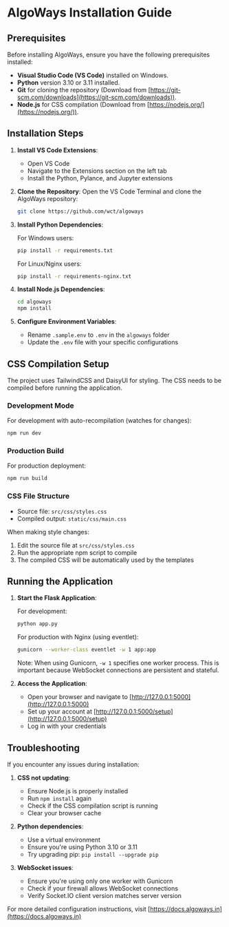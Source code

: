 # AlgoWays Installation Guide

## Prerequisites

Before installing AlgoWays, ensure you have the following prerequisites installed:

- **Visual Studio Code (VS Code)** installed on Windows.
- **Python** version 3.10 or 3.11 installed.
- **Git** for cloning the repository (Download from [https://git-scm.com/downloads](https://git-scm.com/downloads)).
- **Node.js** for CSS compilation (Download from [https://nodejs.org/](https://nodejs.org/)).

## Installation Steps

1. **Install VS Code Extensions**: 
   - Open VS Code
   - Navigate to the Extensions section on the left tab
   - Install the Python, Pylance, and Jupyter extensions

2. **Clone the Repository**: 
   Open the VS Code Terminal and clone the AlgoWays repository:
   ```bash
   git clone https://github.com/wct/algoways
   ```

3. **Install Python Dependencies**: 

   For Windows users:
   ```bash
   pip install -r requirements.txt
   ```

   For Linux/Nginx users:
   ```bash
   pip install -r requirements-nginx.txt
   ```

4. **Install Node.js Dependencies**: 
   ```bash
   cd algoways
   npm install
   ```

5. **Configure Environment Variables**: 
   - Rename `.sample.env` to `.env` in the `algoways` folder
   - Update the `.env` file with your specific configurations

## CSS Compilation Setup

The project uses TailwindCSS and DaisyUI for styling. The CSS needs to be compiled before running the application.

### Development Mode

For development with auto-recompilation (watches for changes):
```bash
npm run dev
```

### Production Build

For production deployment:
```bash
npm run build
```

### CSS File Structure

- Source file: `src/css/styles.css`
- Compiled output: `static/css/main.css`

When making style changes:
1. Edit the source file at `src/css/styles.css`
2. Run the appropriate npm script to compile
3. The compiled CSS will be automatically used by the templates

## Running the Application

1. **Start the Flask Application**: 

   For development:
   ```bash
   python app.py
   ```

   For production with Nginx (using eventlet):
   ```bash
   gunicorn --worker-class eventlet -w 1 app:app
   ```

   Note: When using Gunicorn, `-w 1` specifies one worker process. This is important because WebSocket connections are persistent and stateful.

2. **Access the Application**:
   - Open your browser and navigate to [http://127.0.0.1:5000](http://127.0.0.1:5000)
   - Set up your account at [http://127.0.0.1:5000/setup](http://127.0.0.1:5000/setup)
   - Log in with your credentials

## Troubleshooting

If you encounter any issues during installation:

1. **CSS not updating**:
   - Ensure Node.js is properly installed
   - Run `npm install` again
   - Check if the CSS compilation script is running
   - Clear your browser cache

2. **Python dependencies**:
   - Use a virtual environment
   - Ensure you're using Python 3.10 or 3.11
   - Try upgrading pip: `pip install --upgrade pip`

3. **WebSocket issues**:
   - Ensure you're using only one worker with Gunicorn
   - Check if your firewall allows WebSocket connections
   - Verify Socket.IO client version matches server version

For more detailed configuration instructions, visit [https://docs.algoways.in](https://docs.algoways.in)
